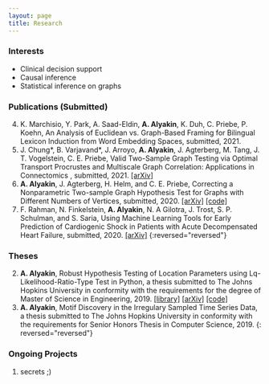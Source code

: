 ```yaml
---
layout: page
title: Research
---
```

### Interests
- Clinical decision support
- Causal inference
- Statistical inference on graphs

### Publications (Submitted)
<!---
5. M. Powell, C. Clark, **A. Alyakin**, J. T. Vogelstein, B. Hart, Diagnosing
   Residual Confounding in Observational Studies Using Negative Control
   Experiments and Complementary Cohorts, in progress, 2021.
   --->
4. K. Marchisio, Y. Park, A. Saad-Eldin, **A. Alyakin**, K. Duh, C. Priebe, P.
   Koehn, An Analysis of Euclidean vs. Graph-Based Framing for Bilingual Lexicon
   Induction from Word Embedding Spaces, submitted, 2021.
3. J. Chung\*, B. Varjavand\*, J. Arroyo, **A. Alyakin**, J. Agterberg, M. Tang,
   J. T. Vogelstein, C. E. Priebe, Valid Two-Sample Graph Testing via Optimal
   Transport Procrustes and Multiscale Graph Correlation: Applications in
   Connectomics , submitted, 2021.
   [[arXiv]](https://arxiv.org/abs/1911.02741)
2. **A. Alyakin**, J. Agterberg, H. Helm, and C. E. Priebe, Correcting a
   Nonparametric Two-sample Graph Hypothesis Test for Graphs with Different
   Numbers of Vertices, submitted, 2020.
   [[arXiv]](https://arxiv.org/abs/2008.09434)
   [[code]](https://github.com/alyakin314/correcting-nonpar)
1. F. Rahman, N. Finkelstein, **A. Alyakin**, N. A Gilotra, J. Trost, S. P.
   Schulman, and S. Saria, Using Machine Learning Tools for Early Prediction of
   Cardiogenic Shock in Patients with Acute Decompensated Heart Failure,
   submitted, 2020.
   [[arXiv]](https://www.researchsquare.com/article/rs-453102/v1)
{:reversed="reversed"}

### Theses
2. **A. Alyakin**, Robust Hypothesis Testing of Location Parameters using
   Lq-Likelihood-Ratio-Type Test in Python, a thesis submitted to The Johns
   Hopkins University in conformity with the requirements for the degree of
   Master of Science in Engineering, 2019.
   [[library]](http://jhir.library.jhu.edu/handle/1774.2/62301)
   [[arXiv]](https://arxiv.org/abs/1911.11922)
   [[code]](https://github.com/alyakin314/lqrt)
1. **A. Alyakin**, Motif Discovery in the Irregulary Sampled Time Series Data, a
   thesis submitted to The Johns Hopkins University in conformity with the
   requirements for Senior Honors Thesis in Computer Science, 2019.
{: reversed="reversed"}


### Ongoing Projects
1. secrets ;) 

